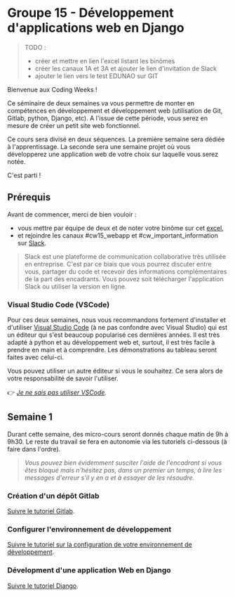 # Groupe 15 - Développement d'applications web en Django

> TODO :
> - créer et mettre en lien l'excel listant les binômes
> - créer les canaux 1A et 3A et ajouter le lien d'invitation de Slack
> - ajouter le lien vers le test EDUNAO sur GIT

Bienvenue aux Coding Weeks !

Ce séminaire de deux semaines va vous permettre de monter en compétences en développement et développement web (utilisation de Git, Gitlab, python, Django, etc). A l'issue de cette période, vous serez en mesure de créer un petit site web fonctionnel.

Ce cours sera divisé en deux séquences. La première semaine sera dédiée à l'apprentissage. La seconde sera une semaine projet où vous développerez une application web de votre choix sur laquelle vous serez notée.

C'est parti !

## Prérequis

Avant de commencer, merci de bien vouloir :
- vous mettre par équipe de deux et de noter votre binôme sur cet [excel](#),
- et rejoindre les canaux #cw15_webapp et #cw_important_information
 sur [Slack](#).

> Slack est une plateforme de communication collaborative très utilisée en entreprise. C'est par ce biais que vous pourrez discuter entre vous, partager du code et recevoir des informations complémentaires de la part des encadrants. Vous pouvez soit télécharger l'application Slack ou utiliser la version en ligne.

### Visual Studio Code (VSCode)

Pour ces deux semaines, nous vous recommandons fortement d'installer et d'utiliser [Visual Studio Code](https://code.visualstudio.com/) (à ne pas confondre avec Visual Studio) qui est un éditeur qui s'est beaucoup popularisé ces dernières années. Il est très adapté à python et au développement web et, surtout, il est très facile à prendre en main et à comprendre. Les démonstrations au tableau seront faites avec celui-ci.

Vous pouvez utiliser un autre éditeur si vous le souhaitez. Ce sera alors de votre responsabilité de savoir l'utiliser.

:point_right: _[Je ne sais pas utiliser VSCode](https://github.com/LoicPoullain/je-code/blob/master/utiliser-visual-studio-code.md)._

## Semaine 1

Durant cette semaine, des micro-cours seront donnés chaque matin de 9h à 9h30. Le reste du travail se fera en autonomie via les tutoriels ci-dessous (à faire dans l'ordre).

> _Vous pouvez bien évidemment susciter l'aide de l'encadrant si vous êtes bloqué mais n'hésitez pas, dans un premier un temps, à lire les messages d'erreur s'il y en a et à essayer de les résoudre._

### Création d'un dépôt Gitlab

[Suivre le tutoriel Gitlab](./semaine-1/git-and-gitlab.md).

### Configurer l'environnement de développement 

[Suivre le tutoriel sur la configuration de votre environnement de développement](./semaine-1/virtual-environment.md).

### Dévelopment d'une application Web en Django

[Suivre le tutoriel Django](./semaine-1/python-django.md).
